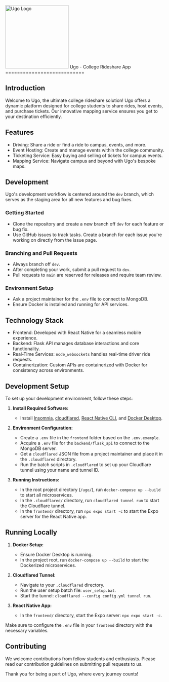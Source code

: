 <img src="![path-to-your-logo](https://github.com/smirki/Ugo/blob/dev/frontend/assets/ugoicon.png)" alt="Ugo Logo" width="200"/> 
Ugo - College Rideshare App
===========================

Introduction
------------

Welcome to Ugo, the ultimate college rideshare solution! Ugo offers a dynamic platform designed for college students to share rides, host events, and purchase tickets. Our innovative mapping service ensures you get to your destination efficiently.

Features
--------

-   Driving: Share a ride or find a ride to campus, events, and more.
-   Event Hosting: Create and manage events within the college community.
-   Ticketing Service: Easy buying and selling of tickets for campus events.
-   Mapping Service: Navigate campus and beyond with Ugo's bespoke maps.

Development
-----------

Ugo's development workflow is centered around the `dev` branch, which serves as the staging area for all new features and bug fixes.

### Getting Started

-   Clone the repository and create a new branch off `dev` for each feature or bug fix.
-   Use GitHub issues to track tasks. Create a branch for each issue you're working on directly from the issue page.

### Branching and Pull Requests

-   Always branch off `dev`.
-   After completing your work, submit a pull request to `dev`.
-   Pull requests to `main` are reserved for releases and require team review.

### Environment Setup

-   Ask a project maintainer for the `.env` file to connect to MongoDB.
-   Ensure Docker is installed and running for API services.

Technology Stack
----------------

-   Frontend: Developed with React Native for a seamless mobile experience.
-   Backend: Flask API manages database interactions and core functionality.
-   Real-Time Services: `node_websockets` handles real-time driver ride requests.
-   Containerization: Custom APIs are containerized with Docker for consistency across environments.

## Development Setup
To set up your development environment, follow these steps:

1. **Install Required Software:**
   - Install [Insomnia](https://insomnia.rest/download), [cloudflared](https://developers.cloudflare.com/cloudflare-one/connections/connect-apps/install-and-setup/installation), [React Native CLI](https://reactnative.dev/docs/environment-setup), and [Docker Desktop](https://www.docker.com/products/docker-desktop).

2. **Environment Configuration:**
   - Create a `.env` file in the `frontend` folder based on the `.env.example`.
   - Acquire a `.env` file for the `backend/flask_api` to connect to the MongoDB server.
   - Get a `cloudflared` JSON file from a project maintainer and place it in the `.cloudflared` directory.
   - Run the batch scripts in `.cloudflared` to set up your Cloudflare tunnel using your name and tunnel ID.

3. **Running Instructions:**
   - In the root project directory (`/ugo/`), run `docker-compose up --build` to start all microservices.
   - In the `.cloudflared/` directory, run `cloudflared tunnel run` to start the Cloudflare tunnel.
   - In the `frontend/` directory, run `npx expo start -c` to start the Expo server for the React Native app.

## Running Locally

1. **Docker Setup:**
   - Ensure Docker Desktop is running.
   - In the project root, run `docker-compose up --build` to start the Dockerized microservices.

2. **Cloudflared Tunnel:**
   - Navigate to your `.cloudflared` directory.
   - Run the user setup batch file: `user_setup.bat`.
   - Start the tunnel: `cloudflared --config config.yml tunnel run`.

3. **React Native App:**
   - In the `frontend/` directory, start the Expo server: `npx expo start -c`.

Make sure to configure the `.env` file in your `frontend` directory with the necessary variables.


Contributing
------------

We welcome contributions from fellow students and enthusiasts. Please read our contribution guidelines on submitting pull requests to us.

Thank you for being a part of Ugo, where every journey counts!
